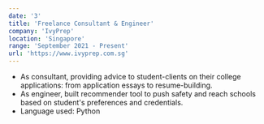```yaml
---
date: '3'
title: 'Freelance Consultant & Engineer'
company: 'IvyPrep'
location: 'Singapore'
range: 'September 2021 - Present'
url: 'https://www.ivyprep.com.sg'
---
```


- As consultant, providing advice to student-clients on their college applications: from application essays to resume-building.
- As engineer, built recommender tool to push safety and reach schools based on student's preferences and credentials.
- Language used: Python
